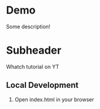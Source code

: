 # Demo 

Some description!

# Subheader 

Whatch tutorial on YT

## Local Development 
1. Open index.html in your browser